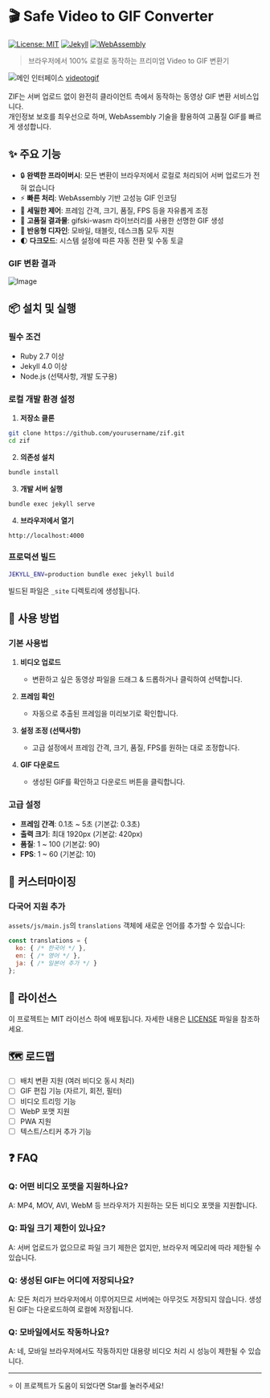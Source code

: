 # 🎬 Safe Video to GIF Converter

[![License: MIT](https://img.shields.io/badge/License-MIT-yellow.svg)](https://opensource.org/licenses/MIT)
[![Jekyll](https://img.shields.io/badge/Jekyll-4.0+-red.svg)](https://jekyllrb.com/)
[![WebAssembly](https://img.shields.io/badge/WebAssembly-Enabled-blue.svg)](https://webassembly.org/)

> 브라우저에서 100% 로컬로 동작하는 프리미엄 Video to GIF 변환기

![메인 인터페이스](https://github.com/user-attachments/assets/532f635a-1226-4d03-a5b3-6066d260cff7)
[videotogif](videotogif.github.io) <br> <br>
ZIF는 서버 업로드 없이 완전히 클라이언트 측에서 동작하는 동영상 GIF 변환 서비스입니다. <br>
개인정보 보호를 최우선으로 하며, WebAssembly 기술을 활용하여 고품질 GIF를 빠르게 생성합니다.

## ✨ 주요 기능

- 🔒 **완벽한 프라이버시**: 모든 변환이 브라우저에서 로컬로 처리되어 서버 업로드가 전혀 없습니다
- ⚡ **빠른 처리**: WebAssembly 기반 고성능 GIF 인코딩
- 🎨 **세밀한 제어**: 프레임 간격, 크기, 품질, FPS 등을 자유롭게 조정
- 💎 **고품질 결과물**: gifski-wasm 라이브러리를 사용한 선명한 GIF 생성
- 📱 **반응형 디자인**: 모바일, 태블릿, 데스크톱 모두 지원
- 🌓 **다크모드**: 시스템 설정에 따른 자동 전환 및 수동 토글




### GIF 변환 결과
![Image](https://github.com/user-attachments/assets/1564a18e-4274-4e9a-a7a1-6b1dc42078dd)


## 📦 설치 및 실행

### 필수 조건
- Ruby 2.7 이상
- Jekyll 4.0 이상
- Node.js (선택사항, 개발 도구용)

### 로컬 개발 환경 설정

1. **저장소 클론**
```bash
git clone https://github.com/yourusername/zif.git
cd zif
```

2. **의존성 설치**
```bash
bundle install
```

3. **개발 서버 실행**
```bash
bundle exec jekyll serve
```

4. **브라우저에서 열기**
```
http://localhost:4000
```

### 프로덕션 빌드

```bash
JEKYLL_ENV=production bundle exec jekyll build
```

빌드된 파일은 `_site` 디렉토리에 생성됩니다.


## 🎯 사용 방법

### 기본 사용법

1. **비디오 업로드**
   - 변환하고 싶은 동영상 파일을 드래그 & 드롭하거나 클릭하여 선택합니다.

2. **프레임 확인**
   - 자동으로 추출된 프레임을 미리보기로 확인합니다.

3. **설정 조정 (선택사항)**
   - 고급 설정에서 프레임 간격, 크기, 품질, FPS를 원하는 대로 조정합니다.

4. **GIF 다운로드**
   - 생성된 GIF를 확인하고 다운로드 버튼을 클릭합니다.

### 고급 설정

- **프레임 간격**: 0.1초 ~ 5초 (기본값: 0.3초)
- **출력 크기**: 최대 1920px (기본값: 420px)
- **품질**: 1 ~ 100 (기본값: 90)
- **FPS**: 1 ~ 60 (기본값: 10)

## 🔧 커스터마이징



### 다국어 지원 추가

`assets/js/main.js`의 `translations` 객체에 새로운 언어를 추가할 수 있습니다:

```javascript
const translations = {
  ko: { /* 한국어 */ },
  en: { /* 영어 */ },
  ja: { /* 일본어 추가 */ }
};
```

## 📝 라이선스

이 프로젝트는 MIT 라이선스 하에 배포됩니다. 자세한 내용은 [LICENSE](LICENSE) 파일을 참조하세요.


## 🗺️ 로드맵

- [ ] 배치 변환 지원 (여러 비디오 동시 처리)
- [ ] GIF 편집 기능 (자르기, 회전, 필터)
- [ ] 비디오 트리밍 기능
- [ ] WebP 포맷 지원
- [ ] PWA 지원
- [ ] 텍스트/스티커 추가 기능

## ❓ FAQ

### Q: 어떤 비디오 포맷을 지원하나요?
A: MP4, MOV, AVI, WebM 등 브라우저가 지원하는 모든 비디오 포맷을 지원합니다.

### Q: 파일 크기 제한이 있나요?
A: 서버 업로드가 없으므로 파일 크기 제한은 없지만, 브라우저 메모리에 따라 제한될 수 있습니다.

### Q: 생성된 GIF는 어디에 저장되나요?
A: 모든 처리가 브라우저에서 이루어지므로 서버에는 아무것도 저장되지 않습니다. 생성된 GIF는 다운로드하여 로컬에 저장됩니다.

### Q: 모바일에서도 작동하나요?
A: 네, 모바일 브라우저에서도 작동하지만 대용량 비디오 처리 시 성능이 제한될 수 있습니다.

---

⭐ 이 프로젝트가 도움이 되었다면 Star를 눌러주세요!
